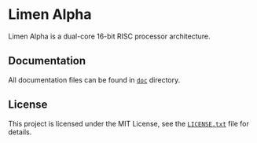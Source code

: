 # Limen Alpha

Limen Alpha is a dual-core 16-bit RISC processor architecture.

## Documentation

All documentation files can be found in [`doc`](doc) directory.

## License

This project is licensed under the MIT License, see the [`LICENSE.txt`](LICENSE.txt) file for details.
